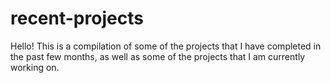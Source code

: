 # recent-projects
Hello! 
This is a compilation of some of the projects that I have completed in the past few months, as well as some of the projects that I am currently working on.
